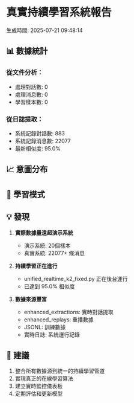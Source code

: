 
# 真實持續學習系統報告

生成時間: 2025-07-21 09:48:14

## 📊 數據統計

### 從文件分析：
- 處理對話數: 0
- 處理消息數: 0
- 學習樣本數: 0

### 從日誌提取：
- 系統記錄對話數: 883
- 系統記錄消息數: 22077
- 最新相似度: 95.0%

## 📈 意圖分布

## 🎯 學習模式

## 💡 發現

1. **實際數據量遠超演示系統**
   - 演示系統: 20個樣本
   - 真實系統: 22077+ 條消息
   
2. **持續學習正在進行**
   - unified_realtime_k2_fixed.py 正在後台運行
   - 已達到 95.0% 相似度
   
3. **數據來源豐富**
   - enhanced_extractions: 實時對話提取
   - enhanced_replays: 重播數據
   - JSONL: 訓練數據
   - 實時日誌: 系統運行記錄

## 🚀 建議

1. 整合所有數據源到統一的持續學習管道
2. 實現真正的在線學習算法
3. 建立實時監控儀表板
4. 定期評估和更新模型
